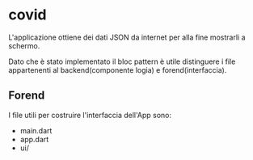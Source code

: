 # covid

L'applicazione ottiene dei dati JSON da internet per alla fine mostrarli a schermo.

Dato che è stato implementato il bloc pattern è utile distinguere i file appartenenti al backend(componente logia) e forend(interfaccia).

## Forend

I file utili per costruire l'interfaccia dell'App sono:
*  main.dart
*  app.dart
*  ui/
